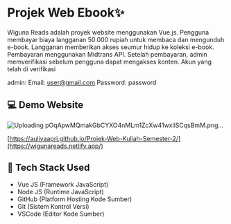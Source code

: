 # Projek Web Ebook✨
Wiguna Reads adalah proyek website menggunakan Vue.js. Pengguna membayar biaya langganan 50.000 rupiah untuk membaca dan mengunduh e-book. Langganan memberikan akses seumur hidup ke koleksi e-book. Pembayaran menggunakan Midtrans API. Setelah pembayaran, admin memverifikasi sebelum pengguna dapat mengakses konten. Akun yang telah di verifikasi 

admin: Email: user@gmail.com 
Password: password

## 💻 Demo Website
![Uploading pOqApwMQmakGbCYXO4nMLm1ZcXw41wxliSCqsBmM.png…]()

[https://auliyaapri.github.io/Projek-Web-Kuliah-Semester-2/](https://wigunareads.netlify.app/)

## 🚀 Tech Stack Used
- Vue JS (Framework JavaScript)
- Node JS (Runtime JavaScript)
- GitHub (Platform Hosting Kode Sumber)
- Git (Sistem Kontrol Versi)
- VSCode (Editor Kode Sumber)
  

